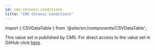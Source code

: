 ```yaml
---
id: cms-chronic-conditions
title: "CMS Chronic Conditions"
---
```


import { CSVDataTable } from '@site/src/components/CSVDataTable';

This value set is published by CMS. For direct access to the value set in GitHub
click [here](https://github.com/tuva-health/the_tuva_project/blob/main/seeds/value_sets/chronic_conditions/chronic_conditions__cms_chronic_conditions_hierarchy.csv).

<CSVDataTable csvUrl="https://raw.githubusercontent.com/tuva-health/the_tuva_project/main/seeds/value_sets/chronic_conditions/chronic_conditions__cms_chronic_conditions_hierarchy.csv" />